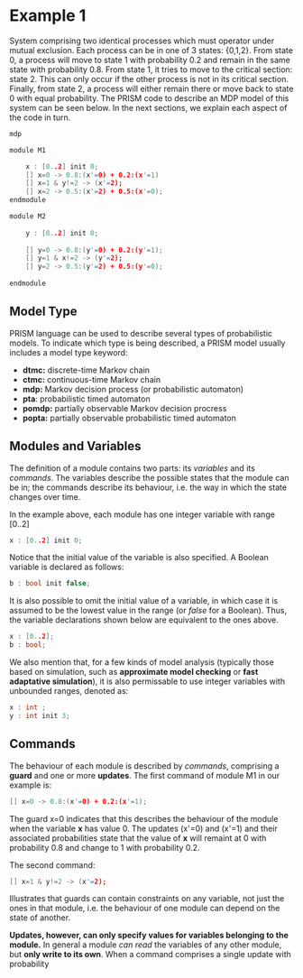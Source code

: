 # Example 1

System comprising two identical processes which must operator under mutual exclusion.  Each process can be in one of 3 states: {0,1,2}. From state 0, a process will move to state 1 with probability 0.2 and remain in the same state with probability 0.8. From state 1, it tries to move to the critical section: state 2. This can only occur if the other process is not in its critical section. Finally, from state 2, a process will either remain there or move back to state 0 with equal probability. The PRISM code to describe an MDP model of this system can be seen below. In the next sections, we explain each aspect of the code in turn.

```c
mdp 

module M1

	x : [0..2] init 0;
	[] x=0 -> 0.8:(x'=0) + 0.2:(x'=1)
	[] x=1 & y!=2 -> (x'=2);  
    [] x=2 -> 0.5:(x'=2) + 0.5:(x'=0);
endmodule

module M2  
  
    y : [0..2] init 0;  
  
    [] y=0 -> 0.8:(y'=0) + 0.2:(y'=1);  
    [] y=1 & x!=2 -> (y'=2);  
    [] y=2 -> 0.5:(y'=2) + 0.5:(y'=0);  
  
endmodule

```

## Model Type
PRISM language can be used to describe several types of probabilistic models. To indicate which type is being described, a PRISM model usually includes a model type keyword:

- **dtmc:** discrete-time Markov chain
- **ctmc:** continuous-time Markov chain
- **mdp:** Markov decision process (or probabilistic automaton)
- **pta**: probabilistic timed automaton
- **pomdp:** partially observable Markov decision procress
- **popta:** partially observable probabilistic timed automaton

## Modules and Variables

The definition of a module contains two parts: its *variables* and its *commands*. The variables describe the possible states that the module can be in; the commands describe its behaviour, i.e. the way in which the state changes over time.

In the example above, each module has one integer variable with range [0..2]

```c
x : [0..2] init 0;
```

Notice that the initial value of the variable is also specified. A Boolean variable is declared as follows:

```c
b : bool init false;
```

It is also possible to omit the initial value of a variable, in which case it is assumed to be the lowest value in the range (or *false* for a Boolean). Thus, the variable declarations shown below are equivalent to the ones above.

```c
x : [0..2];
b : bool;
```

We also mention that, for a few kinds of model analysis (typically those based on simulation, such as **approximate model checking** or **fast adaptative simulation**), it is also permissable to use integer variables with unbounded ranges, denoted as:

```c
x : int ;
y : int init 3;
```

## Commands

The behaviour of each module is described by *commands*, comprising a **guard** and one or more **updates**. The first command of module M1 in our example is:

``` c
[] x=0 -> 0.8:(x'=0) + 0.2:(x'=1);
```

The guard x=0 indicates that this describes the behaviour of the module when the variable **x** has value 0. The updates (x'=0) and (x'=1) and their associated probabilities state that the value of **x** will remaint at 0 with probability 0.8 and change to 1 with probability 0.2.

The second command:

``` c
[] x=1 & y!=2 -> (x'=2);
```

Illustrates that guards can contain constraints on any variable, not just the ones in that module, i.e. the behaviour of one module can depend on the state of another.

**Updates, however, can only specify values for variables belonging to the module.** In general a module *can read* the variables of any other module, but **only write to its own**. When a command comprises a single update with probability 